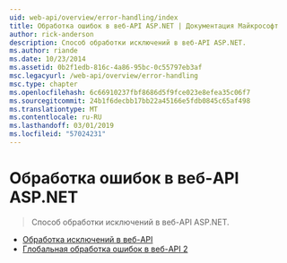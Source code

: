 ```yaml
---
uid: web-api/overview/error-handling/index
title: Обработка ошибок в веб-API ASP.NET | Документация Майкрософт
author: rick-anderson
description: Способ обработки исключений в веб-API ASP.NET.
ms.author: riande
ms.date: 10/23/2014
ms.assetid: 0b2f1edb-816c-4a86-95bc-0c55797eb3af
msc.legacyurl: /web-api/overview/error-handling
msc.type: chapter
ms.openlocfilehash: 6c66910237fbf8686d5f9fce023e8efea35c06f7
ms.sourcegitcommit: 24b1f6decbb17bb22a45166e5fdb0845c65af498
ms.translationtype: MT
ms.contentlocale: ru-RU
ms.lasthandoff: 03/01/2019
ms.locfileid: "57024231"
---
```

<a name="error-handling-in-aspnet-web-api"></a>Обработка ошибок в веб-API ASP.NET
====================
> Способ обработки исключений в веб-API ASP.NET.


- [Обработка исключений в веб-API](exception-handling.md)
- [Глобальная обработка ошибок в веб-API 2](web-api-global-error-handling.md)
